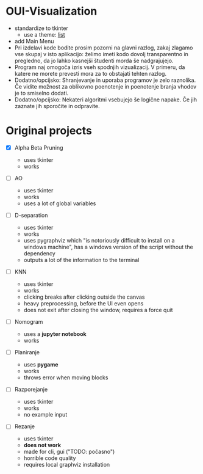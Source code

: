 # OUI-Visualization

- standardize to tkinter
  - use a theme: [list](https://www.reddit.com/r/Python/comments/lps11c/how_to_make_tkinter_look_modern_how_to_use_themes/)
- add Main Menu
- Pri izdelavi kode bodite prosim pozorni na glavni razlog, zakaj zlagamo vse skupaj v isto aplikacijo: želimo imeti kodo dovolj transparentno in pregledno, da jo lahko kasnejši študenti morda še nadgrajujejo.
- Program naj omogoča izris vseh spodnjih vizualizacij. V primeru, da katere ne morete prevesti mora za to obstajati tehten razlog.
- Dodatno/opcijsko: Shranjevanje in uporaba programov je zelo raznolika. Če vidite možnost za oblikovno poenotenje in poenotenje branja vhodov je to smiselno dodati.
- Dodatno/opcijsko: Nekateri algoritmi vsebujejo še logične napake. Če jih zaznate jih sporočite in odpravite.

# Original projects

- [x] Alpha Beta Pruning

  - uses tkinter
  - works

- [ ] AO

  - uses tkinter
  - works
  - uses a lot of global variables

- [ ] D-separation

  - uses tkinter
  - works
  - uses pygraphviz which "is notoriously difficult to install on a windows machine", has a windows version of the script without the dependency
  - outputs a lot of the information to the terminal

- [ ] KNN

  - uses tkinter
  - works
  - clicking breaks after clicking outside the canvas
  - heavy preprocessing, before the UI even opens
  - does not exit after closing the window, requires a force quit

- [ ] Nomogram

  - uses a **jupyter notebook**
  - works

- [ ] Planiranje

  - uses **pygame**
  - works
  - throws error when moving blocks

- [ ] Razporejanje

  - uses tkinter
  - works
  - no example input

- [ ] Rezanje
  - uses tkinter
  - **does not work**
  - made for cli, gui ("TODO: počasno")
  - horrible code quality
  - requires local graphviz installation
